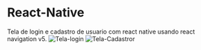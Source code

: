 # React-Native
Tela de login e cadastro de usuario com react native usando react navigation v5.
![Tela-login](https://user-images.githubusercontent.com/63432537/88990736-28952d00-d2b5-11ea-9ae1-5a807636b1e6.png)
![Tela-Cadastror](https://user-images.githubusercontent.com/63432537/88990748-30ed6800-d2b5-11ea-859e-b9cbcf9959fa.png)
